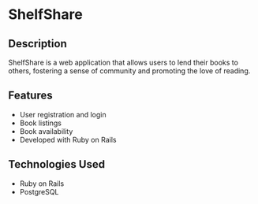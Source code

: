 # ShelfShare

## Description
ShelfShare is a web application that allows users to lend their books to others, fostering a sense of community and promoting the love of reading.

## Features
- User registration and login
- Book listings
- Book availability
- Developed with Ruby on Rails

## Technologies Used
- Ruby on Rails
- PostgreSQL
